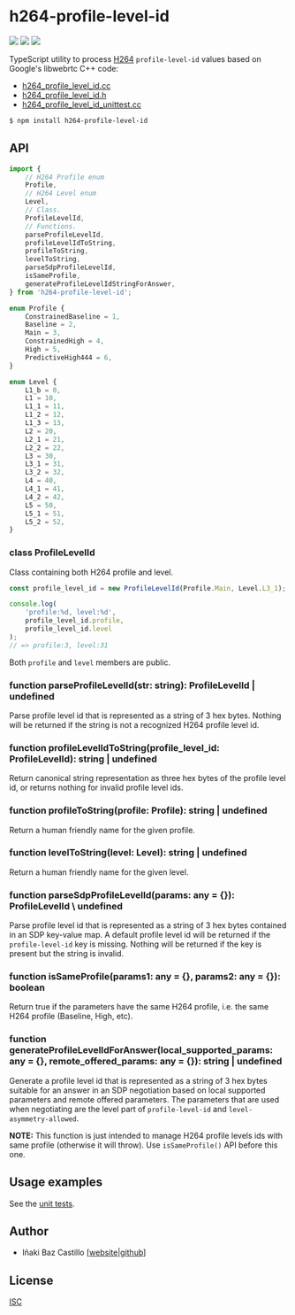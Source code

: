 # h264-profile-level-id

[![][npm-shield-h264-profile-level-id]][npm-h264-profile-level-id]
[![][github-actions-shield-h264-profile-level-id]][github-actions-h264-profile-level-id]
[![][opencollective-shield-mediasoup]][opencollective-mediasoup]

TypeScript utility to process [H264](https://tools.ietf.org/html/rfc6184) `profile-level-id` values based on Google's libwebrtc C++ code:

- [h264_profile_level_id.cc](https://webrtc.googlesource.com/src/+/refs/heads/main/api/video_codecs/h264_profile_level_id.cc)
- [h264_profile_level_id.h](https://webrtc.googlesource.com/src/+/refs/heads/main/api/video_codecs/h264_profile_level_id.h)
- [h264_profile_level_id_unittest.cc](https://webrtc.googlesource.com/src/+/refs/heads/main/api/video_codecs/test/h264_profile_level_id_unittest.cc)

```bash
$ npm install h264-profile-level-id
```

## API

```ts
import {
	// H264 Profile enum
	Profile,
	// H264 Level enum
	Level,
	// Class.
	ProfileLevelId,
	// Functions.
	parseProfileLevelId,
	profileLevelIdToString,
	profileToString,
	levelToString,
	parseSdpProfileLevelId,
	isSameProfile,
	generateProfileLevelIdStringForAnswer,
} from 'h264-profile-level-id';
```

```ts
enum Profile {
	ConstrainedBaseline = 1,
	Baseline = 2,
	Main = 3,
	ConstrainedHigh = 4,
	High = 5,
	PredictiveHigh444 = 6,
}
```

```ts
enum Level {
	L1_b = 0,
	L1 = 10,
	L1_1 = 11,
	L1_2 = 12,
	L1_3 = 13,
	L2 = 20,
	L2_1 = 21,
	L2_2 = 22,
	L3 = 30,
	L3_1 = 31,
	L3_2 = 32,
	L4 = 40,
	L4_1 = 41,
	L4_2 = 42,
	L5 = 50,
	L5_1 = 51,
	L5_2 = 52,
}
```

### class ProfileLevelId

Class containing both H264 profile and level.

```js
const profile_level_id = new ProfileLevelId(Profile.Main, Level.L3_1);

console.log(
	'profile:%d, level:%d',
	profile_level_id.profile,
	profile_level_id.level
);
// => profile:3, level:31
```

Both `profile` and `level` members are public.

### function parseProfileLevelId(str: string): ProfileLevelId \| undefined

Parse profile level id that is represented as a string of 3 hex bytes. Nothing will be returned if the string is not a recognized H264 profile level id.

### function profileLevelIdToString(profile_level_id: ProfileLevelId): string \| undefined

Return canonical string representation as three hex bytes of the profile level id, or returns nothing for invalid profile level ids.

### function profileToString(profile: Profile): string \| undefined

Return a human friendly name for the given profile.

### function levelToString(level: Level): string \| undefined

Return a human friendly name for the given level.

### function parseSdpProfileLevelId(params: any = {}): ProfileLevelId \ undefined

Parse profile level id that is represented as a string of 3 hex bytes contained in an SDP key-value map. A default profile level id will be returned if the `profile-level-id` key is missing. Nothing will be returned if the key is present but the string is invalid.

### function isSameProfile(params1: any = {}, params2: any = {}): boolean

Return true if the parameters have the same H264 profile, i.e. the same H264 profile (Baseline, High, etc).

### function generateProfileLevelIdForAnswer(local_supported_params: any = {}, remote_offered_params: any = {}): string \| undefined

Generate a profile level id that is represented as a string of 3 hex bytes suitable for an answer in an SDP negotiation based on local supported parameters and remote offered parameters. The parameters that are used when negotiating are the level part of `profile-level-id` and `level-asymmetry-allowed`.

**NOTE:** This function is just intended to manage H264 profile levels ids with same profile (otherwise it will throw). Use `isSameProfile()` API before this one.

## Usage examples

See the [unit tests](src/tests/test.ts).

## Author

- Iñaki Baz Castillo [[website](https://inakibaz.me)|[github](https://github.com/ibc/)]

## License

[ISC](./LICENSE)

[npm-shield-h264-profile-level-id]: https://img.shields.io/npm/v/h264-profile-level-id.svg
[npm-h264-profile-level-id]: https://npmjs.org/package/h264-profile-level-id
[github-actions-shield-h264-profile-level-id]: https://github.com/versatica/h264-profile-level-id/actions/workflows/h264-profile-level-id.yaml/badge.svg
[github-actions-h264-profile-level-id]: https://github.com/versatica/h264-profile-level-id/actions/workflows/h264-profile-level-id.yaml
[opencollective-shield-mediasoup]: https://img.shields.io/opencollective/all/mediasoup.svg
[opencollective-mediasoup]: https://opencollective.com/mediasoup/
